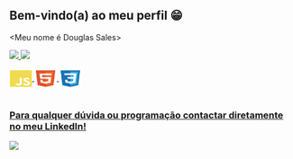 ## Bem-vindo(a) ao meu perfil 😁
  <Meu nome é Douglas Sales>

 <div>
   <a href="https://github.com/dodosantosbr">
   <img height="180em" src="https://github-readme-stats.vercel.app/api?username=dodosantosbr&show_icons=true&theme=tokyonight&include_all_commits=true&count_private=true"/>
   <img height="180em" src="https://github-readme-stats.vercel.app/api/top-langs/?username=dodosantosbr&layout=compact&langs_count=6&theme=tokyonight"/>
</div>
    
<div style="display: inline_block"><br>
  <img align="center" alt="Js" height="30" width="40" src="https://raw.githubusercontent.com/devicons/devicon/master/icons/javascript/javascript-plain.svg">
  <img align="center" alt="HTML" height="30" width="40" src="https://raw.githubusercontent.com/devicons/devicon/master/icons/html5/html5-original.svg">
  <img align="center" alt="CSS" height="30" width="40" src="https://raw.githubusercontent.com/devicons/devicon/master/icons/css3/css3-original.svg">
</div>
 
<br>
 
### Para qualquer dúvida ou programação contactar diretamente no meu LinkedIn!
 
<div>  
  <a href="https://www.linkedin.com/in/dodosantosbr" target="_blank"><img src="https://img.shields.io/badge/-LinkedIn-%230077B5?style=for-the-badge&logo=linkedin&logoColor=white" target="_blank"></a>
</div>
